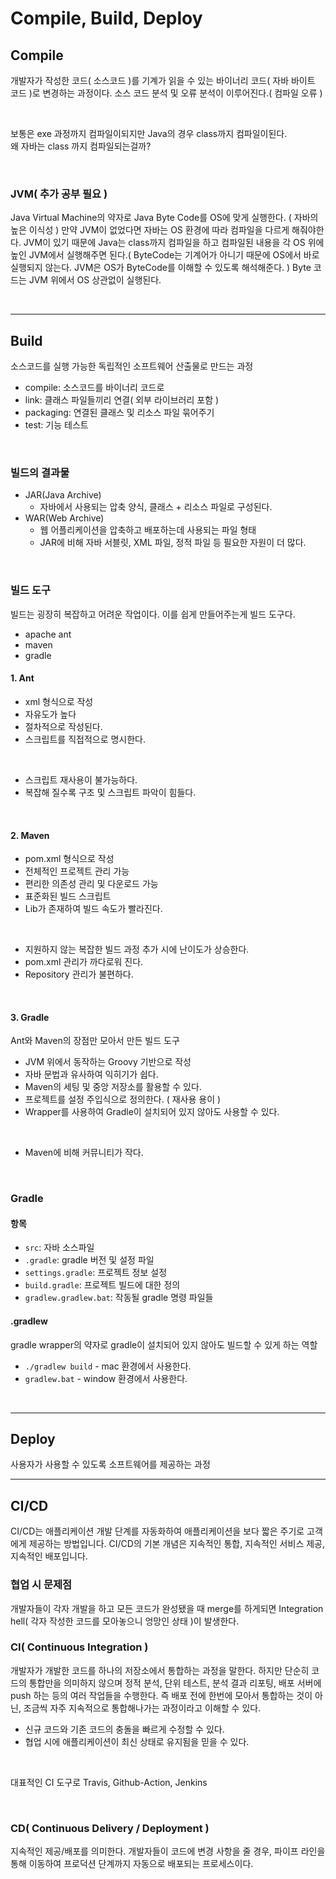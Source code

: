 # Compile, Build, Deploy
## Compile
개발자가 작성한 코드( 소스코드 )를 기계가 읽을 수 있는 바이너리 코드( 자바 바이트 코드 )로 변경하는 과정이다. 소스 코드 분석 및 오류 분석이 이루어진다.( 컴파일 오류 )

<br>

보통은 exe 과정까지 컴파일이되지만 Java의 경우 class까지 컴파일이된다.<br>
왜 자바는 class 까지 컴파일되는걸까?

<br>

### JVM( 추가 공부 필요 )
Java Virtual Machine의 약자로 Java Byte Code를 OS에 맞게 실행한다. ( 자바의 높은 이식성 ) 만약 JVM이 없었다면 자바는 OS 환경에 따라 컴파일을 다르게 해줘야한다. JVM이 있기 때문에 Java는 class까지 컴파일을 하고 컴파일된 내용을 각 OS 위에 높인 JVM에서 실행해주면 된다.( ByteCode는 기계어가 아니기 때문에 OS에서 바로 실행되지 않는다. JVM은 OS가 ByteCode를 이해할 수 있도록 해석해준다. ) Byte 코드는 JVM 위에서 OS 상관없이 실행된다.

<br>

***
## Build
소스코드를 실행 가능한 독립적인 소프트웨어 산출물로 만드는 과정

- compile: 소스코드를 바이너리 코드로
- link: 클래스 파일들끼리 연결( 외부 라이브러리 포함 )
- packaging: 연결된 클래스 및 리소스 파일 묶어주기
- test: 기능 테스트

<br>

### 빌드의 결과물
- JAR(Java Archive)
  - 자바에서 사용되는 압축 양식, 클래스 + 리소스 파일로 구성된다.
- WAR(Web Archive)
  - 웹 어플리케이션을 압축하고 배포하는데 사용되는 파일 형태
  - JAR에 비해 자바 서블릿, XML 파일, 정적 파일 등 필요한 자원이 더 많다.

<br>

### 빌드 도구
빌드는 굉장히 복잡하고 어려운 작업이다. 이를 쉽게 만들어주는게 빌드 도구다.
- apache ant
- maven
- gradle

#### 1. Ant
- xml 형식으로 작성
- 자유도가 높다
- 절차적으로 작성된다.
- 스크립트를 직접적으로 명시한다.

<br>

- 스크립트 재사용이 불가능하다.
- 복잡해 질수록 구조 및 스크립트 파악이 힘들다.

<br>

#### 2. Maven
- pom.xml 형식으로 작성
- 전체적인 프로젝트 관리 가능
- 편리한 의존성 관리 및 다운로드 가능
- 표준화된 빌드 스크립트
- Lib가 존재하여 빌드 속도가 빨라진다.

<br>

- 지원하지 않는 복잡한 빌드 과정 추가 시에 난이도가 상승한다.
- pom.xml 관리가 까다로워 진다.
- Repository 관리가 불편하다.

<br>

#### 3. Gradle
Ant와 Maven의 장점만 모아서 만든 빌드 도구
- JVM 위에서 동작하는 Groovy 기반으로 작성
- 자바 문법과 유사하여 익히기가 쉽다.
- Maven의 세팅 및 중앙 저장소를 활용할 수 있다.
- 프로젝트를 설정 주입식으로 정의한다. ( 재사용 용이 )
- Wrapper를 사용하여 Gradle이 설치되어 있지 않아도 사용할 수 있다.

<br>

- Maven에 비해 커뮤니티가 작다.

<br>

### Gradle
#### 항목
- `src`: 자바 소스파일
- `.gradle`: gradle 버전 및 설정 파일
- `settings.gradle`: 프로젝트 정보 설정
- `build.gradle`: 프로젝트 빌드에 대한 정의
- `gradlew.gradlew.bat`: 작동될 gradle 명령 파일들

#### .gradlew
gradle wrapper의 약자로 gradle이 설치되어 있지 않아도 빌드할 수 있게 하는 역할
- `./gradlew build` - mac 환경에서 사용한다.
- `gradlew.bat` - window 환경에서 사용한다.

<br>

***
## Deploy
사용자가 사용할 수 있도록 소프트웨어를 제공하는 과정

***
## CI/CD
CI/CD는 애플리케이션 개발 단계를 자동화하여 애플리케이션을 보다 짧은 주기로 고객에게 제공하는 방법입니다. CI/CD의 기본 개념은 지속적인 통합, 지속적인 서비스 제공, 지속적인 배포입니다. 
<br>

### 협업 시 문제점
개발자들이 각자 개발을 하고 모든 코드가 완성됐을 때 merge를 하게되면 Integration hell( 각자 작성한 코드를 모아놓으니 엉망인 상태 )이 발생한다.

### CI( Continuous Integration )
개발자가 개발한 코드를 하나의 저장소에서 통합하는 과정을 말한다. 하지만 단순히 코드의 통합만을 의미하지 않으며 정적 분석, 단위 테스트, 분석 결과 리포팅, 배포 서버에 push 하는 등의 여러 작업들을 수행한다. 즉 배포 전에 한번에 모아서 통합하는 것이 아닌, 조금씩 자주 지속적으로 통합해나가는 과정이라고 이해할 수 있다.
- 신규 코드와 기존 코드의 충돌을 빠르게 수정할 수 있다.
- 협업 시에 애플리케이션이 최신 상태로 유지됨을 믿을 수 있다.

<br>

대표적인 CI 도구로 Travis, Github-Action, Jenkins

<br>

### CD( Continuous Delivery / Deployment )
지속적인 제공/배포를 의미한다. 개발자들이 코드에 변경 사항을 줄 경우, 파이프 라인을 통해 이동하여 프로덕션 단계까지 자동으로 배포되는 프로세스이다.
